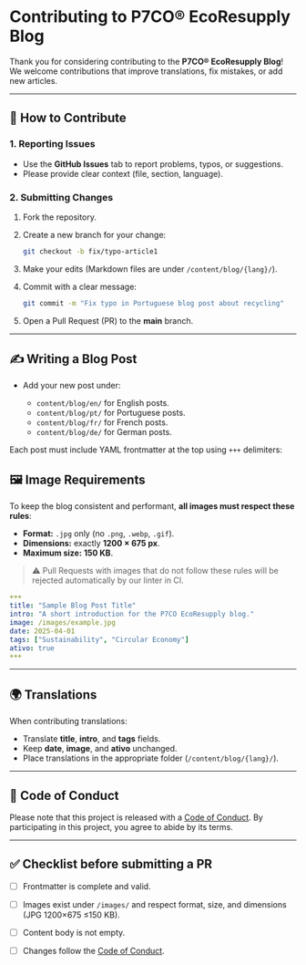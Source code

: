 # Contributing to P7CO® EcoResupply Blog

Thank you for considering contributing to the **P7CO® EcoResupply Blog**!
We welcome contributions that improve translations, fix mistakes, or add new articles.

---

## 📝 How to Contribute

### 1. Reporting Issues

* Use the **GitHub Issues** tab to report problems, typos, or suggestions.
* Please provide clear context (file, section, language).

### 2. Submitting Changes

1. Fork the repository.
2. Create a new branch for your change:

   ```bash
   git checkout -b fix/typo-article1
   ```
3. Make your edits (Markdown files are under `/content/blog/{lang}/`).
4. Commit with a clear message:

   ```bash
   git commit -m "Fix typo in Portuguese blog post about recycling"
   ```
5. Open a Pull Request (PR) to the **main** branch.

---

## ✍️ Writing a Blog Post

* Add your new post under:

  * `content/blog/en/` for English posts.
  * `content/blog/pt/` for Portuguese posts.
  * `content/blog/fr/` for French posts.
  * `content/blog/de/` for German posts.

Each post must include YAML frontmatter at the top using `+++` delimiters:

## 🖼️ Image Requirements

To keep the blog consistent and performant, **all images must respect these rules**:

* **Format:** `.jpg` only (no `.png`, `.webp`, `.gif`).
* **Dimensions:** exactly **1200 × 675 px**.
* **Maximum size:** **150 KB**.

> ⚠️ Pull Requests with images that do not follow these rules will be rejected automatically by our linter in CI.

```yaml
+++
title: "Sample Blog Post Title"
intro: "A short introduction for the P7CO EcoResupply blog."
image: /images/example.jpg
date: 2025-04-01
tags: ["Sustainability", "Circular Economy"]
ativo: true
+++
```

---

## 🌍 Translations

When contributing translations:

* Translate **title**, **intro**, and **tags** fields.
* Keep **date**, **image**, and **ativo** unchanged.
* Place translations in the appropriate folder (`/content/blog/{lang}/`).

---

## 📜 Code of Conduct

Please note that this project is released with a [Code of Conduct](CODE_OF_CONDUCT.md).
By participating in this project, you agree to abide by its terms.

---

## ✅ Checklist before submitting a PR

* [ ] Frontmatter is complete and valid.
* [ ] Images exist under `/images/` and respect format, size, and dimensions (JPG 1200×675 ≤150 KB).
* [ ] Content body is not empty.
* [ ] Changes follow the [Code of Conduct](CODE_OF_CONDUCT.md).

